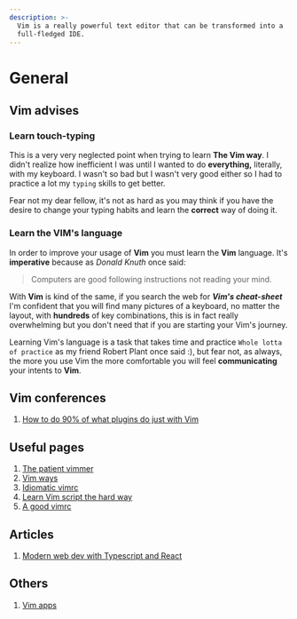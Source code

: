 ```yaml
---
description: >-
  Vim is a really powerful text editor that can be transformed into a
  full-fledged IDE.
---
```


# General

## Vim advises

### Learn touch-typing

This is a very very neglected point when trying to learn **The Vim way**. I didn't realize how inefficient I was until I wanted to do **everything,** literally, with my keyboard. I wasn't so bad but I wasn't very good either so I had to practice a lot my `typing` skills to get better.

Fear not my dear fellow, it's not as hard as you may think if you have the desire to change your typing habits and learn the **correct** way of doing it.

### Learn the VIM's language

In order to improve your usage of **Vim** you must learn the **Vim** language. It's **imperative** because as _Donald Knuth_ once said:

> Computers are good following instructions not reading your mind.

With **Vim** is kind of the same, if you search the web for _**Vim's cheat-sheet**_ I'm confident that you will find many pictures of a keyboard, no matter the layout, with **hundreds** of key combinations, this is in fact really overwhelming but you don't need that if you are starting your Vim's journey.

Learning Vim's language is a task that takes time and practice `Whole lotta of practice` as my friend Robert Plant once said :\), but fear not, as always, the more you use Vim the more comfortable you will feel **communicating** your intents to **Vim**.



## Vim conferences

1. [How to do 90% of what plugins do just with Vim](https://www.youtube.com/watch?v=XA2WjJbmmoM&list=WL&index=2&t=0s)

## Useful pages

1. [The patient vimmer](https://romainl.github.io/the-patient-vimmer/0.html)
2. [Vim ways](https://vimways.org)
3. [Idiomatic vimrc](https://github.com/romainl/idiomatic-vimrc)
4. [Learn Vim script the hard way](https://learnvimscriptthehardway.stevelosh.com/)
5. [A good vimrc](https://dougblack.io/words/a-good-vimrc.html)

## Articles

1. [Modern web dev with Typescript and React](https://thoughtbot.com/blog/modern-typescript-and-react-development-in-vim)

## Others

1. [Vim apps](https://vim.reversed.top/)

